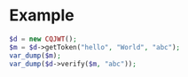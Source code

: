 # Example

```php
$d = new CQJWT();
$m = $d->getToken("hello", "World", "abc");
var_dump($m);
var_dump($d->verify($m, "abc"));
```